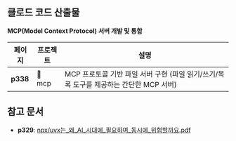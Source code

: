 ## 클로드 코드 산출물

**MCP(Model Context Protocol) 서버 개발 및 통합**

| 페이지   | 프로젝트 | 설명                                                                                   |
|----------|----------|----------------------------------------------------------------------------------------|
| **p338** | 📁 mcp   | MCP 프로토콜 기반 파일 서버 구현 (파일 읽기/쓰기/목록 도구를 제공하는 간단한 MCP 서버) |

## 참고 문서
- **p329**: [npx/uvx는_왜_AI_시대에_필요하며_동시에_위험할까요.pdf](./%5B%ED%81%B4%EB%A1%9C%EB%93%9C_%EC%BD%94%EB%93%9C%5D_p329%EC%99%B8_npx_uvx%EB%8A%94_%EC%99%9C_AI_%EC%8B%9C%EB%8C%80%EC%97%90_%ED%95%84%EC%9A%94%ED%95%98%EB%A9%B0_%EB%8F%99%EC%8B%9C%EC%97%90_%EC%9C%84%ED%97%98%ED%95%A0%EA%B9%8C%EC%9A%94.pdf)
